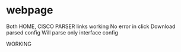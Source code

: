 # webpage

Both HOME, CISCO PARSER links working
No error in click Download parsed config
Will parse only interface config

WORKING
